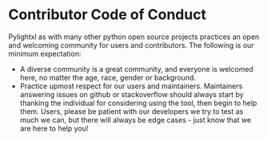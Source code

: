 # Contributor Code of Conduct

Pylightxl as with many other python open source projects practices an open
and welcoming community for users and contributors. The following is our
minimum expectation:

- A diverse community is a great community, and everyone is welcomed here,
  no matter the age, race, gender or background.
- Practice upmost respect for our users and maintainers. Maintainers answering issues
  on github or stackoverflow should always start by thanking the individual for considering
  using the tool, then begin to help them. Users, please be patient with our developers
  we try to test as much we can, but there will always be edge cases - just know that we
  are here to help you!
